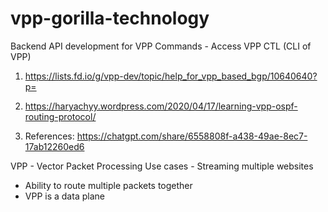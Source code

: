 # vpp-gorilla-technology

Backend API development for VPP Commands - Access VPP CTL (CLI of VPP)

<!-- Reference Links -->

1. https://lists.fd.io/g/vpp-dev/topic/help_for_vpp_based_bgp/10640640?p=

2. https://haryachyy.wordpress.com/2020/04/17/learning-vpp-ospf-routing-protocol/

3. References:
https://chatgpt.com/share/6558808f-a438-49ae-8ec7-17ab12260ed6


VPP - Vector Packet Processing 
Use cases -  Streaming multiple websites 
<ul>
  <li>
    Ability to route multiple packets together
  </li>
  <li>
    VPP is a data plane
  </li>
</ul>
<!---
project_root/
│
├── vpp_clients/
│ ├── **init**.py
│ ├── interface_manager.py
│ ├── debug_client.py
│ ├── event_logger_client.py
│ ├── vlib_api_client.py
│ ├── vxlan_client.py
│ ├── plugin_clients/
│ │ ├── **init**.py
│ │ ├── ioam_client.py
│ │ ├── ila_client.py
│ │ ├── lb_client.py
│ │ ├── snat_client.py
│ │ ├── vcgn_client.py
│ │ └── ... (other plugins)
│ └── ...
│
├── main_application.py
└── other_modules/
└── ...---!>

